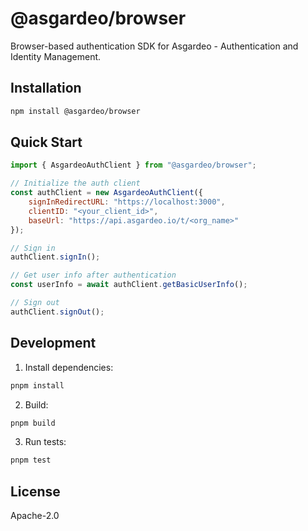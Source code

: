 # @asgardeo/browser

Browser-based authentication SDK for Asgardeo - Authentication and Identity Management.

## Installation

```bash
npm install @asgardeo/browser
```

## Quick Start

```javascript
import { AsgardeoAuthClient } from "@asgardeo/browser";

// Initialize the auth client
const authClient = new AsgardeoAuthClient({
    signInRedirectURL: "https://localhost:3000",
    clientID: "<your_client_id>",
    baseUrl: "https://api.asgardeo.io/t/<org_name>"
});

// Sign in
authClient.signIn();

// Get user info after authentication
const userInfo = await authClient.getBasicUserInfo();

// Sign out
authClient.signOut();
```

## Development

1. Install dependencies:
```bash
pnpm install
```

2. Build:
```bash
pnpm build
```

3. Run tests:
```bash
pnpm test
```

## License

Apache-2.0

